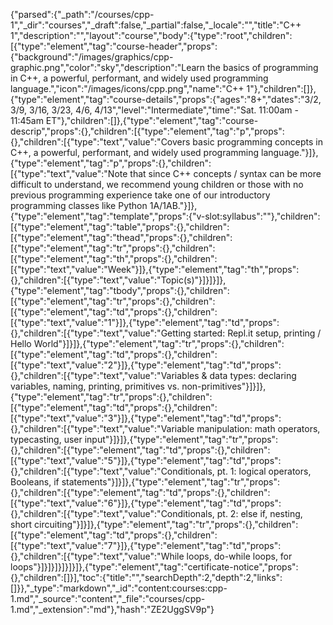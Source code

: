 {"parsed":{"_path":"/courses/cpp-1","_dir":"courses","_draft":false,"_partial":false,"_locale":"","title":"C++ 1","description":"","layout":"course","body":{"type":"root","children":[{"type":"element","tag":"course-header","props":{"background":"/images/graphics/cpp-graphic.png","color":"sky","description":"Learn the basics of programming in C++, a powerful, performant, and widely used programming language.","icon":"/images/icons/cpp.png","name":"C++ 1"},"children":[]},{"type":"element","tag":"course-details","props":{"ages":"8+","dates":"3/2, 3/9, 3/16, 3/23, 4/6, 4/13","level":"Intermediate","time":"Sat. 11:00am - 11:45am ET"},"children":[]},{"type":"element","tag":"course-descrip","props":{},"children":[{"type":"element","tag":"p","props":{},"children":[{"type":"text","value":"Covers basic programming concepts in C++, a powerful, performant, and widely used programming language."}]},{"type":"element","tag":"p","props":{},"children":[{"type":"text","value":"Note that since C++ concepts / syntax can be more difficult to understand, we recommend young children or those with no previous programming experience take one of our introductory programming classes like Python 1A/1AB."}]},{"type":"element","tag":"template","props":{"v-slot:syllabus":""},"children":[{"type":"element","tag":"table","props":{},"children":[{"type":"element","tag":"thead","props":{},"children":[{"type":"element","tag":"tr","props":{},"children":[{"type":"element","tag":"th","props":{},"children":[{"type":"text","value":"Week"}]},{"type":"element","tag":"th","props":{},"children":[{"type":"text","value":"Topic(s)"}]}]}]},{"type":"element","tag":"tbody","props":{},"children":[{"type":"element","tag":"tr","props":{},"children":[{"type":"element","tag":"td","props":{},"children":[{"type":"text","value":"1"}]},{"type":"element","tag":"td","props":{},"children":[{"type":"text","value":"Getting started: Repl.it setup, printing / Hello World"}]}]},{"type":"element","tag":"tr","props":{},"children":[{"type":"element","tag":"td","props":{},"children":[{"type":"text","value":"2"}]},{"type":"element","tag":"td","props":{},"children":[{"type":"text","value":"Variables & data types: declaring variables, naming, printing, primitives vs. non-primitives"}]}]},{"type":"element","tag":"tr","props":{},"children":[{"type":"element","tag":"td","props":{},"children":[{"type":"text","value":"3"}]},{"type":"element","tag":"td","props":{},"children":[{"type":"text","value":"Variable manipulation: math operators, typecasting, user input"}]}]},{"type":"element","tag":"tr","props":{},"children":[{"type":"element","tag":"td","props":{},"children":[{"type":"text","value":"5"}]},{"type":"element","tag":"td","props":{},"children":[{"type":"text","value":"Conditionals, pt. 1: logical operators, Booleans, if statements"}]}]},{"type":"element","tag":"tr","props":{},"children":[{"type":"element","tag":"td","props":{},"children":[{"type":"text","value":"6"}]},{"type":"element","tag":"td","props":{},"children":[{"type":"text","value":"Conditionals, pt. 2: else if, nesting, short circuiting"}]}]},{"type":"element","tag":"tr","props":{},"children":[{"type":"element","tag":"td","props":{},"children":[{"type":"text","value":"7"}]},{"type":"element","tag":"td","props":{},"children":[{"type":"text","value":"While loops, do-while loops, for loops"}]}]}]}]}]}]},{"type":"element","tag":"certificate-notice","props":{},"children":[]}],"toc":{"title":"","searchDepth":2,"depth":2,"links":[]}},"_type":"markdown","_id":"content:courses:cpp-1.md","_source":"content","_file":"courses/cpp-1.md","_extension":"md"},"hash":"ZE2UggSV9p"}